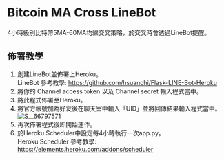 # Bitcoin MA Cross LineBot
4小時級別比特幣5MA-60MA均線交叉策略，於交叉時會透過LineBot提醒。

##  佈署教學

1. 創建LineBot並佈署上Heroku。  
LineBot 參考教學: https://github.com/hsuanchi/Flask-LINE-Bot-Heroku
2. 將你的 Channel access token 以及 Channel secret 輸入程式當中。
3. 將此程式佈署至Heroku。
4. 將官方帳號加為好友後在聊天室中輸入「UID」並將回傳結果輸入程式當中。
![S__66797571](https://user-images.githubusercontent.com/77425545/162968106-b233a108-7108-4276-924d-691085286cc5.jpg)
6. 再次佈署程式後即開始運作。
7. 於Heroku Scheduler中設定每4小時執行一次app.py。  
Heroku Scheduler 參考教學: https://elements.heroku.com/addons/scheduler
